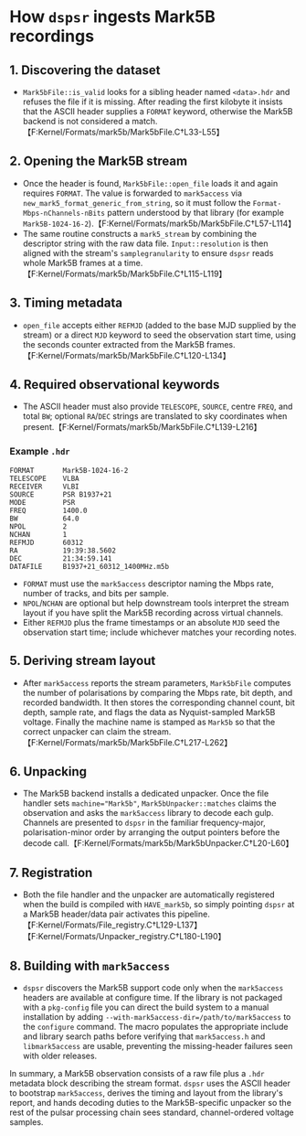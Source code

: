 # How `dspsr` ingests Mark5B recordings

## 1. Discovering the dataset
- `Mark5bFile::is_valid` looks for a sibling header named `<data>.hdr` and
  refuses the file if it is missing. After reading the first kilobyte it
  insists that the ASCII header supplies a `FORMAT` keyword, otherwise the
  Mark5B backend is not considered a match.【F:Kernel/Formats/mark5b/Mark5bFile.C†L33-L55】

## 2. Opening the Mark5B stream
- Once the header is found, `Mark5bFile::open_file` loads it and again
  requires `FORMAT`. The value is forwarded to `mark5access` via
  `new_mark5_format_generic_from_string`, so it must follow the
  `Format-Mbps-nChannels-nBits` pattern understood by that library
  (for example `Mark5B-1024-16-2`).【F:Kernel/Formats/mark5b/Mark5bFile.C†L57-L114】
- The same routine constructs a `mark5_stream` by combining the descriptor
  string with the raw data file. `Input::resolution` is then aligned with the
  stream's `samplegranularity` to ensure `dspsr` reads whole Mark5B frames at a
  time.【F:Kernel/Formats/mark5b/Mark5bFile.C†L115-L119】

## 3. Timing metadata
- `open_file` accepts either `REFMJD` (added to the base MJD supplied by the
  stream) or a direct `MJD` keyword to seed the observation start time, using
  the seconds counter extracted from the Mark5B frames.【F:Kernel/Formats/mark5b/Mark5bFile.C†L120-L134】

## 4. Required observational keywords
- The ASCII header must also provide `TELESCOPE`, `SOURCE`, centre `FREQ`,
  and total `BW`; optional `RA`/`DEC` strings are translated to sky
  coordinates when present.【F:Kernel/Formats/mark5b/Mark5bFile.C†L139-L216】

### Example `.hdr`
```
FORMAT       Mark5B-1024-16-2
TELESCOPE    VLBA
RECEIVER     VLBI
SOURCE       PSR B1937+21
MODE         PSR
FREQ         1400.0
BW           64.0
NPOL         2
NCHAN        1
REFMJD       60312
RA           19:39:38.5602
DEC          21:34:59.141
DATAFILE     B1937+21_60312_1400MHz.m5b
```

- `FORMAT` must use the `mark5access` descriptor naming the Mbps rate,
  number of tracks, and bits per sample.
- `NPOL`/`NCHAN` are optional but help downstream tools interpret the stream
  layout if you have split the Mark5B recording across virtual channels.
- Either `REFMJD` plus the frame timestamps or an absolute `MJD` seed the
  observation start time; include whichever matches your recording notes.

## 5. Deriving stream layout
- After `mark5access` reports the stream parameters, `Mark5bFile` computes the
  number of polarisations by comparing the Mbps rate, bit depth, and recorded
  bandwidth. It then stores the corresponding channel count, bit depth,
  sample rate, and flags the data as Nyquist-sampled Mark5B voltage.
  Finally the machine name is stamped as `Mark5b` so that the correct unpacker
  can claim the stream.【F:Kernel/Formats/mark5b/Mark5bFile.C†L217-L262】

## 6. Unpacking
- The Mark5B backend installs a dedicated unpacker. Once the file handler sets
  `machine="Mark5b"`, `Mark5bUnpacker::matches` claims the observation and asks
  the `mark5access` library to decode each gulp. Channels are presented to
  `dspsr` in the familiar frequency-major, polarisation-minor order by
  arranging the output pointers before the decode call.【F:Kernel/Formats/mark5b/Mark5bUnpacker.C†L20-L60】

## 7. Registration
- Both the file handler and the unpacker are automatically registered when the
  build is compiled with `HAVE_mark5b`, so simply pointing `dspsr` at a Mark5B
  header/data pair activates this pipeline.【F:Kernel/Formats/File_registry.C†L129-L137】【F:Kernel/Formats/Unpacker_registry.C†L180-L190】

## 8. Building with `mark5access`
- `dspsr` discovers the Mark5B support code only when the `mark5access`
  headers are available at configure time. If the library is not packaged with
  a `pkg-config` file you can direct the build system to a manual installation
  by adding `--with-mark5access-dir=/path/to/mark5access` to the `configure`
  command. The macro populates the appropriate include and library search
  paths before verifying that `mark5access.h` and `libmark5access` are usable,
  preventing the missing-header failures seen with older releases.

In summary, a Mark5B observation consists of a raw file plus a `.hdr`
metadata block describing the stream format. `dspsr` uses the ASCII header to
bootstrap `mark5access`, derives the timing and layout from the library's
report, and hands decoding duties to the Mark5B-specific unpacker so the rest
of the pulsar processing chain sees standard, channel-ordered voltage samples.
